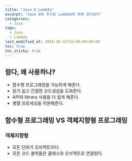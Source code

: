 ```yaml
---
title: "Java 8 Lambda"
excerpt: "Java 8에 추가된 Lambda에 대해 알아보자"
categories: 
  - Java
tags: 
  - Java
  - Lambda
last_modified_at: 2018-10-31T16:00:00+09:00
toc: true
toc_sticky: true
---
```


## 람다, 왜 사용하나?
- 함수형 프로그래밍을 가능하게 해준다.  
- 읽기 쉽고 간결한 코드생성을 도와준다.  
- API와 library 사용을 더 쉽게 해준다.
- 병렬 프로세싱을 지원해준다.  

## 함수형 프로그래밍 VS 객체지향형 프로그래밍
### 객체지향형
- 모든 단위가 오브젝트이다.
- 모든 코드 블럭들은 클래스와 오브젝트로 연결된다.
